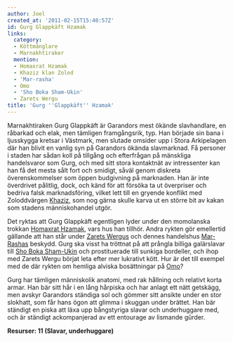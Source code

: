 ```yaml
---
author: Joel
created_at: '2011-02-15T15:40:57Z'
id: Gurg Glappkäft Hzamak
links:
  category:
  - Köttmånglare
  - Marnakhtiraker
  mention:
  - Homaxrat Hzamak
  - Khaziz klan Zolod
  - 'Mar-rasha'
  - Omo
  - 'Sho Boka Sham-Ukin'
  - Zarets Wergu
title: 'Gurg ''Glappkäft'' Hzamak'
---
```


Marnakhtiraken Gurg Glappkäft är Garandors mest ökände slavhandlare, en råbarkad och elak, men
tämligen framgångsrik, typ. Han började sin bana i ljusskygga kretsar i Västmark, men slutade
omsider upp i Stora Arkipelagen där han blivit en vanlig syn på Garandors ökända slavmarknad. Få
personer i staden har sådan koll på tillgång och efterfrågan på mänskliga handelsvaror som Gurg, och
med sitt stora kontaktnät av intressenter kan han få det mesta sålt fort och smidigt, såväl genom
diskreta överenskommelser som öppen budgivning på marknaden. Han är inte överdrivet pålitlig, dock,
och känd för att försöka ta ut överpriser och bedriva falsk marknadsföring, vilket lett till en
gryende konflikt med Zoloddvärgen [Khaziz], som nog gärna skulle karva ut en större bit av kakan som
stadens människohandel utgör.

Det ryktas att Gurg Glappkäft egentligen lyder under den momolanska trokkan [Homaxrat Hzamak], vars
hus han tillhör. Andra rykten gör emellertid gällande att han står under [Zarets Wergus] och dennes
handelshus [Mar-Rashas] beskydd. Gurg ska visst ha tröttnat på att prångla billiga galärslavar till
[Sho Boka Sham-Ukin] och prostituerade till sunkiga bordeller, och ihop med Zarets Wergu börjat leta
efter mer lukrativt kött. Hur är det till exempel med de där rykten om hemliga alviska bosättningar
på [Omo]?

Gurg har tämligen människolik anatomi, med rak hållning och relativt korta armar. Han bär sitt hår i
en lång hårpiska och har anlagt ett nätt getskägg, men avskyr Garandors ständiga sol och gömmer sitt
ansikte under en stor slokhatt, som får hans ögon att glimma i skuggan under brättet. Han bär
ständigt en piska att läxa upp bångstyriga slavar och underhuggare med, och är ständigt
ackompanjerad av ett entourage av lismande gûrder.

**Resurser: 11 (Slavar, underhuggare)**

  [Khaziz]: Khaziz_klan_Zolod
  [Homaxrat Hzamak]: Homaxrat_Hzamak
  [Zarets Wergus]: Zarets_Wergu
  [Mar-Rashas]: Mar-rasha
  [Sho Boka Sham-Ukin]: Sho_Boka_Sham-Ukin
  [Omo]: Omo